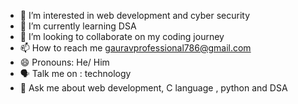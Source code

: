 - 👀 I’m interested in web development and cyber security
- 🌱 I’m currently learning DSA
- 💞️ I’m looking to collaborate on my coding journey
- 📫 How to reach me gauravprofessional786@gmail.com
- 😄 Pronouns: He/ Him
- 🗣️ Talk me on : technology
- 💬 Ask me about web development, C language , python and DSA

<!---
Gauravcodesbyheart/Gauravcodesbyheart is a ✨ special ✨ repository because its `README.md` (this file) appears on your GitHub profile.
You can click the Preview link to take a look at your changes.
--->
